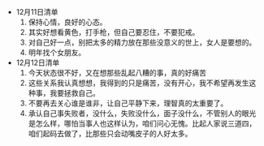 - 12月11日清单
  1. 保持心情，良好的心态。
  2. 其实好想看黄色，打手枪，但自己要忍住，不要犯戒。
  3. 对自己好一点，别把太多的精力放在那些没意义的世上，女人是要想的。
  4. 明年找个女朋友。
- 12月12日清单
  1. 今天状态很不好，又在想那些乱起八糟的事，真的好痛苦
  2. 这些关系我认真想想，我得到的只是痛苦，没有开心，我不希望再发生这种事，我要拯救自己。
  3. 不要再去关心谁是谁非，让自己平静下来，理智真的太重要了。  
  4. 承认自己事失败者，没什么，失败没什么，面子没什么，不管别人的眼光是怎么样，哪怕当事人也这样认为，咱们问心无愧。比起人家说三道四，咱们起码去做了，比那些只会动嘴皮子的人好太多。